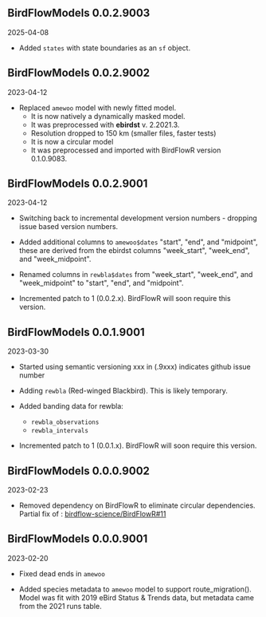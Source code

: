 ## BirdFlowModels 0.0.2.9003
2025-04-08 

* Added `states` with state boundaries as an `sf` object.

## BirdFlowModels 0.0.2.9002
2023-04-12

* Replaced `amewoo` model with newly fitted model. 
  * It is now natively a dynamically masked model. 
  * It was preprocessed with **ebirdst** v. 2.2021.3.
  * Resolution dropped to 150 km (smaller files, faster tests)
  * It is now a circular model
  * It was preprocessed and imported with BirdFlowR version 0.1.0.9083.

## BirdFlowModels 0.0.2.9001
2023-04-12

* Switching back to  incremental development version numbers - dropping issue 
  based version numbers. 

* Added additional columns to `amewoo$dates` "start", "end", and "midpoint", 
  these are derived from the ebirdst columns "week_start", "week_end", and 
  "week_midpoint".

* Renamed columns in `rewbla$dates` from "week_start", "week_end", and
  "week_midpoint" to  "start", "end", and "midpoint".

* Incremented patch to 1 (0.0.2.x).  BirdFlowR will soon require this version.



## BirdFlowModels 0.0.1.9001
2023-03-30

* Started using semantic versioning  xxx in (.9xxx) indicates github issue number

* Adding `rewbla` (Red-winged Blackbird).  This is likely temporary.

* Added banding data for rewbla:
  - `rewbla_observations`
  - `rewbla_intervals`

* Incremented patch to 1 (0.0.1.x).  BirdFlowR will soon require this version.


## BirdFlowModels 0.0.0.9002
2023-02-23
* Removed dependency on BirdFlowR to eliminate circular dependencies. Partial fix of : [birdflow-science/BirdFlowR#11](https://github.com/birdflow-science/BirdFlowR/issues/11)

## BirdFlowModels 0.0.0.9001
2023-02-20

* Fixed dead ends in `amewoo` 

* Added species metadata to `amewoo` model to support route_migration(). Model was fit with 2019 eBird Status & Trends data, but metadata came from the 2021 runs table. 
